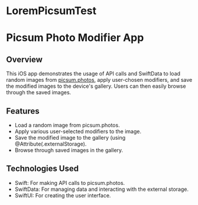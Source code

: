 # LoremPicsumTest

# Picsum Photo Modifier App

## Overview

This iOS app demonstrates the usage of API calls and SwiftData to load random images from [picsum.photos](https://picsum.photos/), apply user-chosen modifiers, and save the modified images to the device's gallery. Users can then easily browse through the saved images.

## Features

- Load a random image from picsum.photos.
- Apply various user-selected modifiers to the image.
- Save the modified image to the gallery (using @Attribute(.externalStorage).
- Browse through saved images in the gallery.

## Technologies Used

- Swift: For making API calls to picsum.photos.
- SwiftData: For managing data and interacting with the external storage.
- SwiftUI: For creating the user interface.
